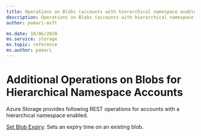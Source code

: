 ```yaml
---
title: Operations on Blobs (accounts with hierarchical namespace enabled) (REST API) - Azure Storage
description: Operations on Blobs (accounts with hierarchical namespace enabled)
author: pemari-msft

ms.date: 10/06/2020
ms.service: storage
ms.topic: reference
ms.author: pemari
---
```


# Additional Operations on Blobs for Hierarchical Namespace Accounts

Azure Storage provides following REST operations for accounts with a hierarchical namespace enabled.

[Set Blob Expiry](Set-Blob-Expiry.md): Sets an expiry time on an existing blob.
